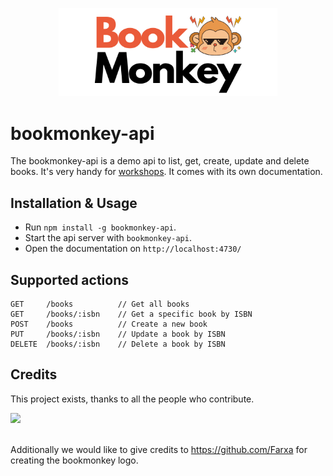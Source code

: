 <p align="center">
  <img src="logo.png" alt="boomonkey-logo" width="350px"/>
</p>

# bookmonkey-api

The bookmonkey-api is a demo api to list, get, create, update and delete books.
It's very handy for [workshops](https://workshops.de). It comes with its own documentation.

## Installation & Usage

* Run `npm install -g bookmonkey-api`.
* Start the api server with `bookmonkey-api`.
* Open the documentation on `http://localhost:4730/`

## Supported actions

    GET     /books          // Get all books
    GET     /books/:isbn    // Get a specific book by ISBN
    POST    /books          // Create a new book
    PUT     /books/:isbn    // Update a book by ISBN
    DELETE  /books/:isbn    // Delete a book by ISBN

## Credits

This project exists, thanks to all the people who contribute.

<a href="https://github.com/workshops-de/bookmonkey-api/graphs/contributors">
  <img src="https://contrib.rocks/image?repo=workshops-de/bookmonkey-api" />
</a><br/><br/>

Additionally we would like to give credits to https://github.com/Farxa for creating the bookmonkey logo.
